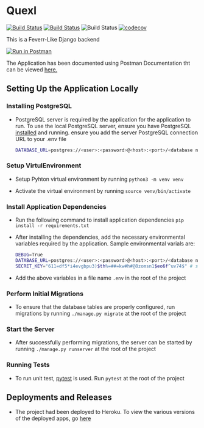 # Quexl

[![Build Status](https://travis-ci.com/verenceLola/Quexl.svg?token=A77sHzTptZ8EutExRXpa&branch=develop)](https://travis-ci.com/verenceLola/Quexl)
[![Build Status](https://verencelola.visualstudio.com/Quexl/_apis/build/status/verenceLola.Quexl?branchName=develop)](https://verencelola.visualstudio.com/Quexl/_build/latest?definitionId=12&branchName=develop)
![Build Status](https://github.com/verenceLola/Quexl/workflows/Django%20application/badge.svg)
[![codecov](https://codecov.io/gh/verenceLola/Quexl/branch/master/graph/badge.svg?token=zNEszwcQ4u)](https://codecov.io/gh/verenceLola/Quexl)

This is a Feverr-Like Django backend

[![Run in Postman](https://run.pstmn.io/button.svg)](https://app.getpostman.com/run-collection/00c60f21801792893c40)

The Application has been documented using Postman Documentation tht can be viewed [here.](https://documenter.getpostman.com/view/4146974/SVtR3Atw)

## Setting Up the Application Locally

### Installing PostgreSQL

- PostgreSQL server is required by the application for the application to run. To use the local PostgreSQL server, ensure you have PostgreSQL [installed](https://www.postgresql.org/docs/12/tutorial-install.html) and running. ensure you add the server PostgreSQL connection URL to your .env file

    ``` bash
    DATABASE_URL=postgres://<user>:<password>@<host>:<port>/<database name> #  postgres://postgres@127.0.0.1:5432 if no username or password configured, or just a remote host's URL
    ```

### Setup VirtulEnvironment

- Setup Pyhton virtual environment by running `python3 -m venv venv`

- Activate the virtual environment by running `source venv/bin/activate`

### Install Application Dependencies

- Run the following command to install application dependencies `pip install -r requirements.txt`

- After installing the dependencies, add the necessary environmental variables required by the application. Sample environmental varials are:

    ```bash
    DEBUG=True
    DATABASE_URL=postgres://<user>:<password>@<host>:<port>/<database name>
    SECRET_KEY="611=df5*i4evgbpu3)$th%=##=kw#h#@8zomsn1$eo6f^uv74$" # sample SECRET_KEY
    ```

- Add the above variables in a file name `.env` in the root of the project

### Perform Initial Migrations

- To ensure that the database tables are properly configured, run migrations by running `./manage.py migrate` at the root of the project

### Start the Server

- After successfully performing migrations, the server can be started by running `./manage.py runserver` at the root of the project

### Running Tests

- To run unit test, [pytest](https://docs.pytest.org/en/latest/) is used. Run `pytest` at the root of the project

## Deployments and Releases

- The project had been deployed to Heroku. To view the various versions of the deployed apps, go [here](https://github.com/verenceLola/Quexl/deployments)
